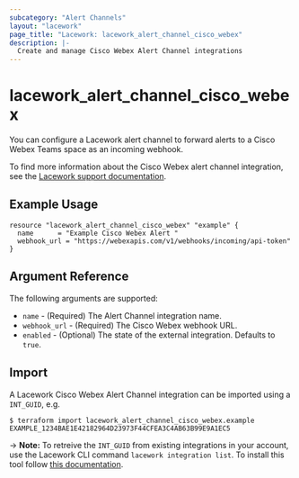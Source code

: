 ```yaml
---
subcategory: "Alert Channels"
layout: "lacework"
page_title: "Lacework: lacework_alert_channel_cisco_webex"
description: |-
  Create and manage Cisco Webex Alert Channel integrations
---
```


# lacework\_alert\_channel\_cisco\_webex

You can configure a Lacework alert channel to forward alerts to a Cisco Webex Teams space as an incoming webhook.

To find more information about the Cisco Webex alert channel integration, see the [Lacework support documentation](https://support.lacework.com/hc/en-us/articles/360005840154-Cisco-Webex-Teams).

## Example Usage

```hcl
resource "lacework_alert_channel_cisco_webex" "example" {
  name      = "Example Cisco Webex Alert "
  webhook_url = "https://webexapis.com/v1/webhooks/incoming/api-token"
}
```

## Argument Reference

The following arguments are supported:

* `name` - (Required) The Alert Channel integration name.
* `webhook_url` - (Required) The Cisco Webex webhook URL.
* `enabled` - (Optional) The state of the external integration. Defaults to `true`.

## Import

A Lacework Cisco Webex Alert Channel integration can be imported using a `INT_GUID`, e.g.

```
$ terraform import lacework_alert_channel_cisco_webex.example EXAMPLE_1234BAE1E42182964D23973F44CFEA3C4AB63B99E9A1EC5
```
-> **Note:** To retreive the `INT_GUID` from existing integrations in your account, use the
	Lacework CLI command `lacework integration list`. To install this tool follow
	[this documentation](https://github.com/lacework/go-sdk/wiki/CLI-Documentation#installation).
